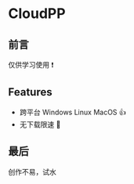 # CloudPP

## 前言
  仅供学习使用 :exclamation:

## Features

  * 跨平台 Windows  Linux  MacOS :thumbsup:
  * 无下载限速 :punch: 

## 最后

创作不易，试水